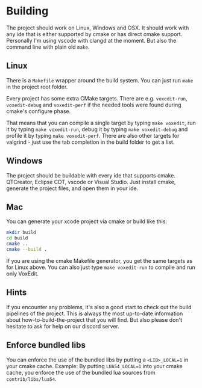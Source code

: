 # Building

The project should work on Linux, Windows and OSX. It should work with any ide that is either supported by cmake or has direct cmake support. Personally I'm using vscode with clangd at the moment. But also the command line with plain old `make`.

## Linux

There is a `Makefile` wrapper around the build system. You can just run `make` in the project root folder.

Every project has some extra CMake targets. There are e.g. `voxedit-run`, `voxedit-debug` and `voxedit-perf` if the needed tools were found during cmake's configure phase.

That means that you can compile a single target by typing `make voxedit`, run it by typing `make voxedit-run`, debug it by typing `make voxedit-debug` and profile it by
typing `make voxedit-perf`. There are also other targets for valgrind - just use the tab completion in the build folder to get a list.

## Windows

The project should be buildable with every ide that supports cmake. QTCreator, Eclipse CDT, vscode or Visual Studio. Just install cmake, generate the project files, and open them in your ide.

## Mac

You can generate your xcode project via cmake or build like this:

```bash
mkdir build
cd build
cmake ..
cmake --build .
```

If you are using the cmake Makefile generator, you get the same targets as for Linux above. You can also just type `make voxedit-run` to compile and run only VoxEdit.

## Hints

If you encounter any problems, it's also a good start to check out the build pipelines of the project.
This is always the most up-to-date information about how-to-build-the-project that you will find. But
also please don't hesitate to ask for help on our discord server.

## Enforce bundled libs

You can enforce the use of the bundled libs by putting a `<LIB>_LOCAL=1` in your cmake cache.
Example: By putting `LUA54_LOCAL=1` into your cmake cache, you enforce the use of the bundled lua sources from `contrib/libs/lua54`.
